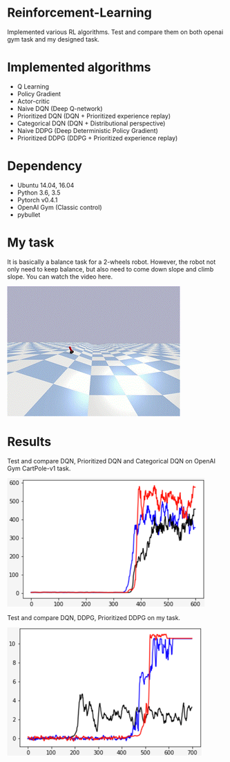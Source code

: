 # Reinforcement-Learning
Implemented various RL algorithms. Test and compare them on both openai gym task and my designed task.

# Implemented algorithms

- Q Learning
- Policy Gradient
- Actor-critic
- Naive DQN (Deep Q-network)
- Prioritized DQN (DQN + Prioritized experience replay)
- Categorical DQN (DQN + Distributional perspective)
- Naive DDPG (Deep Deterministic Policy Gradient)
- Prioritized DDPG (DDPG + Prioritized experience replay)


# Dependency

- Ubuntu 14.04, 16.04
- Python 3.6, 3.5
- Pytorch v0.4.1
- OpenAI Gym (Classic control)
- pybullet

# My task

It is basically a balance task for a 2-wheels robot. However, the robot not only need to keep balance, but also need to come down slope and climb slope. You can watch the video here.

![alt text](https://github.com/Lucas-ZhipengLiu/Reinforcement-Learning/blob/readme-edits/result%20images/9.gif)

# Results

Test and compare DQN, Prioritized DQN and Categorical DQN on OpenAI Gym CartPole-v1 task. 

![alt text](https://github.com/Lucas-ZhipengLiu/Reinforcement-Learning/blob/readme-edits/result%20images/6.png)

Test and compare DQN, DDPG, Prioritized DDPG on my task.

![alt text](https://github.com/Lucas-ZhipengLiu/Reinforcement-Learning/blob/readme-edits/result%20images/5.png)


